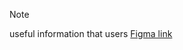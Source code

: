 >[!NOTE]
>useful information that users [Figma link](https://www.figma.com/file/IWyOZiGHE45sdse9CNyk0N/securifyDesign?type=design&node-id=0%3A1&mode=design&t=czZN5hKGlAhReWqu-1)
